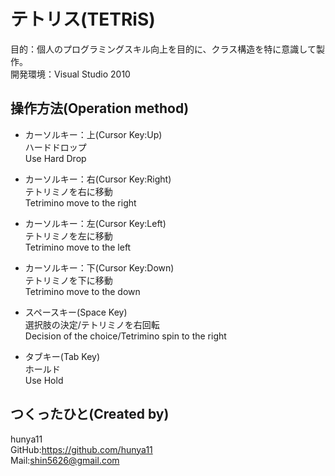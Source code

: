 # テトリス(TETRiS)

目的：個人のプログラミングスキル向上を目的に、クラス構造を特に意識して製作。  
開発環境：Visual Studio 2010  

## 操作方法(Operation method)

* カーソルキー：上(Cursor Key:Up)  
ハードドロップ  
Use Hard Drop

* カーソルキー：右(Cursor Key:Right)  
テトリミノを右に移動  
Tetrimino move to the right

* カーソルキー：左(Cursor Key:Left)  
テトリミノを左に移動  
Tetrimino move to the left

* カーソルキー：下(Cursor Key:Down)  
テトリミノを下に移動  
Tetrimino move to the down

* スペースキー(Space Key)  
選択肢の決定/テトリミノを右回転  
Decision of the choice/Tetrimino spin to the right

* タブキー(Tab Key)  
ホールド  
Use Hold

## つくったひと(Created by)
hunya11  
GitHub:<https://github.com/hunya11>  
Mail:<shin5626@gmail.com>  